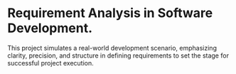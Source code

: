 # Requirement Analysis in Software Development.
 This project simulates a real-world development scenario, emphasizing clarity, precision, and structure in defining requirements to set the stage for successful project execution.